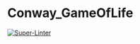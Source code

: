 # Conway_GameOfLife

[![Super-Linter](https://github.com/arghpy/Conway_GameOfLife/actions/workflows/manage_pull_requests.yaml/badge.svg)](https://github.com/marketplace/actions/super-linter)

